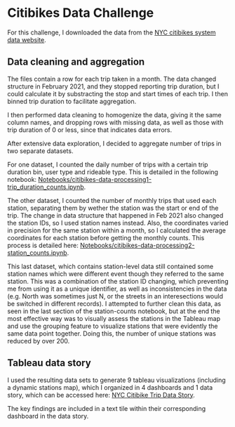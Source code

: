 # Citibikes Data Challenge

For this challenge, I downloaded the data from the [NYC citibikes system data website](https://citibikenyc.com/system-data).

## Data cleaning and aggregation

The files contain a row for each trip taken in a month. The data changed structure in February 2021, and they stopped reporting trip duration, but I could calculate it by substracting the stop and start times of each trip. I then binned trip duration to facilitate aggregation.

I then performed data cleaning to homogenize the data, giving it the same column names, and dropping rows with missing data, as well as those with trip duration of 0 or less, since that indicates data errors.

After extensive data exploration, I decided to aggregate number of trips in two separate datasets.

For one dataset, I counted the daily number of trips with a certain trip duration bin, user type and rideable type. This is detailed in the following notebook: [Notebooks/citibikes-data-processing1-trip_duration_counts.ipynb](Notebooks/citibikes-data-processing1-trip_duration_counts.ipynb).

The other dataset, I counted the number of monthly trips that used each station, separating them by wether the station was the start or end of the trip. The change in data structure that happened in Feb 2021 also changed the station IDs, so I used station names instead. Also, the coordinates varied in precision for the same station within a month, so I calculated the average coordinates for each station before getting the monthly counts. This process is detailed here: [Notebooks/citibikes-data-processing2-station_counts.ipynb](Notebooks/citibikes-data-processing2-station_counts.ipynb).

This last dataset, which contains station-level data still contained some station names which were different event though they referred to the same station. This was a combination of the station ID changing, which preventing me from using it as a unique identifier, as well as inconsistencies in the data (e.g. North was sometimes just N, or the streets in an interesections would be switched in different records). I attempted to further clean this data, as seen in the last section of the station-counts notebook, but at the end the most effective way was to visually assess the stations in the Tableau map and use the grouping feature to visualize stations that were evidently the same data point together. Doing this, the number of unique stations was reduced by over 200.

## Tableau data story

I used the resulting data sets to generate 9 tableau visualizations (including a dynamic stations map), which I organized in 4 dashboards and 1 data story, which can be accessed here: [NYC Citibike Trip Data Story](https://public.tableau.com/app/profile/tsbarr/viz/citibiketrips_17057061954680/NYCCitibikeTripData).

The key findings are included in a text tile within their corresponding dashboard in the data story.
